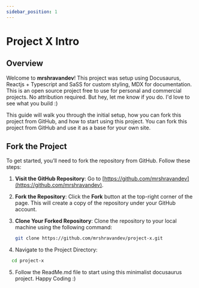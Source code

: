 ```yaml
---
sidebar_position: 1
---
```


# Project X Intro

## Overview

Welcome to **mrshravandev**!  This project was setup using Docusaurus, Reactjs + Typescript and SaSS for custom styling, MDX for documentation. This is an open source project free to use for personal and commercial projects. No attribution required. But hey, let me know if you do. I'd love to see what you build :)

This guide will walk you through the initial setup, how you can fork this project from GitHub, and how to start using this project. You can fork this project from GitHub and use it as a base for your own site.

## Fork the Project

To get started, you’ll need to fork the repository from GitHub. Follow these steps:

1. **Visit the GitHub Repository**:
   Go to [https://github.com/mrshravandev](https://github.com/mrshravandev).

2. **Fork the Repository**:
   Click the **Fork** button at the top-right corner of the page. This will create a copy of the repository under your GitHub account.

3. **Clone Your Forked Repository**:
   Clone the repository to your local machine using the following command:

   ```bash
   git clone https://github.com/mrshravandev/project-x.git
   ```

4. Navigate to the Project Directory:

 ```bash
   cd project-x
   ```
5. Follow the ReadMe.md file to start using this minimalist docusaurus project. Happy Coding :)

